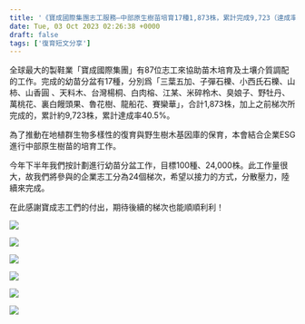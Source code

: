 ```yaml
---
title: '《寶成國際集團志工服務—中部原生樹苗培育17種1,873株，累計完成9,723（達成率40.5%）》2023/10/03'
date: Tue, 03 Oct 2023 02:26:38 +0000
draft: false
tags: ['復育短文分享']
---
```


全球最大的製鞋業「寶成國際集團」有87位志工來協助苗木培育及土壤介質調配的工作。完成的幼苗分盆有17種，分別爲「三葉五加、子彈石櫟、小西氏石櫟、山柿、山香圓 、天料木、台灣楊桐、白肉榕、江某、米碎柃木、臭娘子、野牡丹、萬桃花、裏白饅頭果、魯花樹、龍船花、賽欒華」，合計1,873株，加上之前梯次所完成的，累計約9,723株，累計達成率40.5%。

為了推動在地植群生物多樣性的復育與野生樹木基因庫的保育，本會結合企業ESG進行中部原生樹苗的培育工作。

今年下半年我們按計劃進行幼苗分盆工作，目標100種、24,000株。此工作量很大，故我們將參與的企業志工分為24個梯次，希望以接力的方式，分散壓力，陸續來完成。

在此感謝寶成志工們的付出，期待後續的梯次也能順順利利！

![](https://www.reforestation.tw/wp-content/uploads/2023/11/1003寶成-1024x768.jpg)

![](https://www.reforestation.tw/wp-content/uploads/2023/11/1003寶成2-1024x768.jpg)

![](https://www.reforestation.tw/wp-content/uploads/2023/11/1003寶成3-1024x768.jpg)

![](https://www.reforestation.tw/wp-content/uploads/2023/11/1003寶成4-1024x768.jpg)

![](https://www.reforestation.tw/wp-content/uploads/2023/11/1003寶成5-1024x768.jpg)

![](https://www.reforestation.tw/wp-content/uploads/2023/11/1003寶成6-1024x576.jpg)